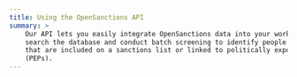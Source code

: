 ```yaml
---
title: Using the OpenSanctions API
summary: >
    Our API lets you easily integrate OpenSanctions data into your workflow. You can
    search the database and conduct batch screening to identify people or companies
    that are included on a sanctions list or linked to politically exposed persons
    (PEPs).
---
```

